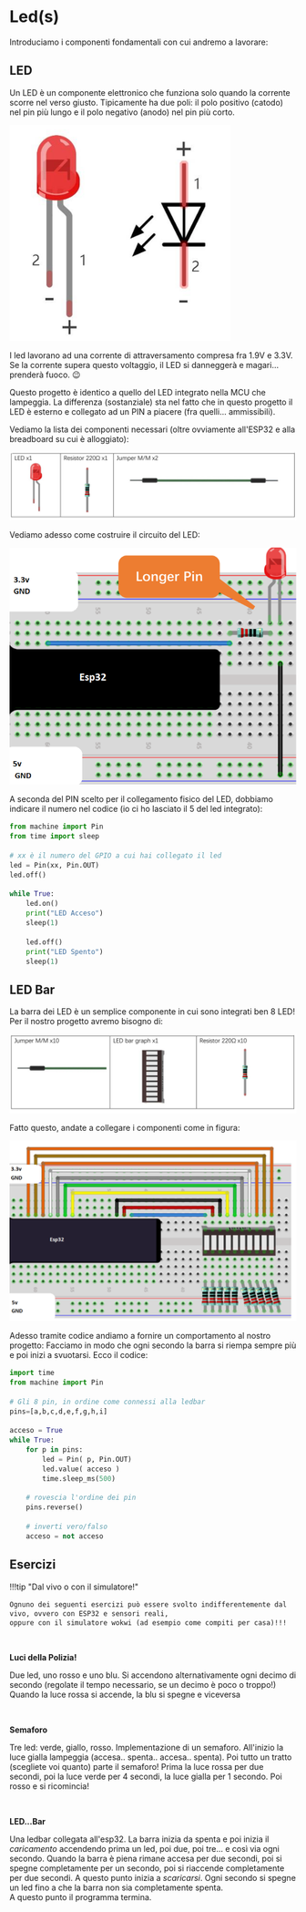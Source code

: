 # Led(s)


Introduciamo i componenti fondamentali con cui andremo a lavorare:

## LED

Un LED è un componente elettronico che funziona solo quando la corrente scorre nel verso giusto. Tipicamente ha due poli: il polo positivo (catodo)
nel pin più lungo e il polo negativo (anodo) nel pin più corto. 

![LED](images/LED.png)

I led lavorano ad una corrente di attraversamento compresa fra 1.9V e 3.3V. Se la corrente supera questo voltaggio, il LED si danneggerà e magari...
prenderà fuoco. :wink:


Questo progetto è identico a quello del LED integrato nella MCU che lampeggia. La differenza (sostanziale)
sta nel fatto che in questo progetto il LED è esterno e collegato ad un PIN a piacere (fra quelli... ammissibili).

Vediamo la lista dei componenti necessari (oltre ovviamente all'ESP32 e alla breadboard su cui è alloggiato):


![Lista dei componenti](projects/LED_material.png)


Vediamo adesso come costruire il circuito del LED:


![LED Schema](projects/LED_schema.png)


A seconda del PIN scelto per il collegamento fisico del LED, dobbiamo indicare il numero nel codice (io ci ho lasciato il 5 del led integrato):

``` py title="Led lampeggiante"
from machine import Pin
from time import sleep

# xx è il numero del GPIO a cui hai collegato il led
led = Pin(xx, Pin.OUT)
led.off()

while True:
    led.on()
    print("LED Acceso")
    sleep(1)
    
    led.off()
    print("LED Spento")
    sleep(1)

```



<!-- ################################################################################# -->
## LED Bar


La barra dei LED è un semplice componente in cui sono integrati ben 8 LED! Per il nostro progetto avremo bisogno di:


![Lista dei componenti](projects/LEDBar_material.png)


Fatto questo, andate a collegare i componenti come in figura:


![LEDBAR Schema](projects/LEDBar_schema.png)


Adesso tramite codice andiamo a fornire un comportamento al nostro progetto: Facciamo in modo che ogni secondo la barra si riempa
sempre più e poi inizi a svuotarsi. Ecco il codice:

``` py title="ledbar che si carica e scarica"
import time
from machine import Pin

# Gli 8 pin, in ordine come connessi alla ledbar
pins=[a,b,c,d,e,f,g,h,i]

acceso = True
while True:
    for p in pins:
        led = Pin( p, Pin.OUT)
        led.value( acceso )
        time.sleep_ms(500)
    
    # rovescia l'ordine dei pin
    pins.reverse()
    
    # inverti vero/falso
    acceso = not acceso
```



<!-- ################################################################################# -->
## Esercizi

!!!tip "Dal vivo o con il simulatore!"

    Ognuno dei seguenti esercizi può essere svolto indifferentemente dal vivo, ovvero con ESP32 e sensori reali,
    oppure con il simulatore wokwi (ad esempio come compiti per casa)!!!
  
  

<br>

**Luci della Polizia!**

Due led, uno rosso e uno blu. Si accendono alternativamente ogni decimo di secondo (regolate il tempo necessario, se un decimo è poco o troppo!)
Quando la luce rossa si accende, la blu si spegne e viceversa

<br>

**Semaforo**

Tre led: verde, giallo, rosso. Implementazione di un semaforo. All'inizio la luce gialla lampeggia (accesa.. spenta.. accesa.. spenta). Poi tutto un tratto (scegliete voi quanto) parte il semaforo! Prima la luce rossa per due secondi, poi la luce verde per 4 secondi, la luce gialla per 1 secondo. Poi rosso e si ricomincia!


<br>

**LED...Bar**

Una ledbar collegata all'esp32. La barra inizia da spenta e poi inizia il *caricamento* accendendo prima un led, poi due, poi tre... e così via ogni secondo.
Quando la barra è piena rimane accesa per due secondi, poi si spegne completamente per un secondo, poi si riaccende completamente per due secondi.
A questo punto inizia a *scaricarsi*. Ogni secondo si spegne un led fino a che la barra non sia completamente spenta.<br>
A questo punto il programma termina.





<br>
<br>
<br>

